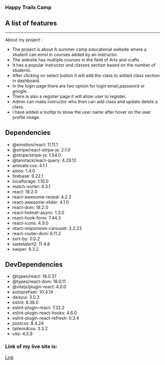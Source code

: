 ### Happy Trails Camp

## A list of features
***
About my project :
* The project is about A summer camp educational website where a student can enrol in courses added by an instructor.
* The website has multiple courses in the field of Arts and crafts .
* It has a popular instructor and classes section based on the number of students.
* After clicking on select button it will add the class to added class section in dashboard.
* In the login page there are two option for login email,password or google.
* There is also a register page it will allow user to register.
* Admin can make instructor who then can add class and update delete a class. 
* I have added a tooltip to show the user name after hover on the user profile image.


## Dependencies

- @emotion/react: 11.11.1
- @stripe/react-stripe-js: 2.1.0
- @stripe/stripe-js: 1.54.0
- @tanstack/react-query: 4.29.12
- animate.css: 4.1.1
- axios: 1.4.0
- firebase: 9.22.1
- localforage: 1.10.0
- match-sorter: 6.3.1
- react: 18.2.0
- react-awesome-reveal: 4.2.3
- react-awesome-slider: 4.1.0
- react-dom: 18.2.0
- react-helmet-async: 1.3.0
- react-hook-form: 7.44.3
- react-icons: 4.9.0
- react-responsive-carousel: 3.2.23
- react-router-dom: 6.11.2
- sort-by: 0.0.2
- sweetalert2: 11.4.8
- swiper: 9.3.2

## DevDependencies

- @types/react: 18.0.37
- @types/react-dom: 18.0.11
- @vitejs/plugin-react: 4.0.0
- autoprefixer: 10.4.14
- daisyui: 3.0.3
- eslint: 8.38.0
- eslint-plugin-react: 7.32.2
- eslint-plugin-react-hooks: 4.6.0
- eslint-plugin-react-refresh: 0.3.4
- postcss: 8.4.24
- tailwindcss: 3.3.2
- vite: 4.3.9

### Link of my live site is:

[Link](https://summer-camp-35bc5.web.app/)